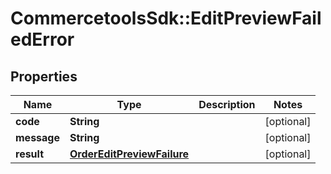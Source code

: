# CommercetoolsSdk::EditPreviewFailedError

## Properties
Name | Type | Description | Notes
------------ | ------------- | ------------- | -------------
**code** | **String** |  | [optional] 
**message** | **String** |  | [optional] 
**result** | [**OrderEditPreviewFailure**](OrderEditPreviewFailure.md) |  | [optional] 

